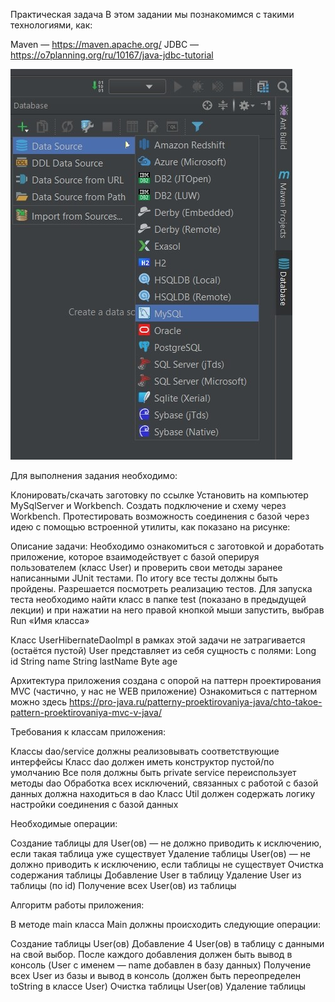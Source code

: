 Практическая задача
В этом задании мы познакомимся с такими технологиями, как:

Maven  — https://maven.apache.org/
JDBC — https://o7planning.org/ru/10167/java-jdbc-tutorial

![img.png](img.png)

Для выполнения задания необходимо:

Клонировать/скачать заготовку по ссылке
Установить на компьютер MySqlServer и Workbench. Создать подключение и схему через Workbench. 
Протестировать возможность соединения с базой через идею с помощью встроенной утилиты, как показано на рисунке:

Описание задачи:
Необходимо ознакомиться с заготовкой и доработать приложение, которое взаимодействует с базой оперируя 
пользователем (класс User) и проверить свои методы заранее написанными JUnit тестами. По итогу все тесты должны быть пройдены. 
Разрешается посмотреть реализацию тестов.
Для запуска теста необходимо найти класс в папке test (показано в предыдущей лекции) и при 
нажатии на него правой кнопкой мыши запустить, выбрав Run «Имя класса»

Класс UserHibernateDaoImpl в рамках этой задачи не затрагивается (остаётся пустой)
User представляет из себя сущность с полями:
Long id
String name
String lastName
Byte age

Архитектура приложения создана с опорой на паттерн проектирования MVC (частично, у нас не WEB приложение)
Ознакомиться с паттерном можно здесь https://pro-java.ru/patterny-proektirovaniya-java/chto-takoe-pattern-proektirovaniya-mvc-v-java/

Требования к классам приложения:

Классы dao/service должны реализовывать соответствующие интерфейсы
Класс dao должен иметь конструктор пустой/по умолчанию
Все поля должны быть private
service переиспользует методы dao
Обработка всех исключений, связанных с работой с базой данных должна находиться в dao
Класс Util должен содержать логику настройки соединения с базой данных

Необходимые операции:

Создание таблицы для User(ов) — не должно приводить к исключению, если такая таблица уже существует
Удаление таблицы User(ов) — не должно приводить к исключению, если таблицы не существует
Очистка содержания таблицы
Добавление User в таблицу
Удаление User из таблицы (по id)
Получение всех User(ов) из таблицы

Алгоритм работы приложения:

В методе main класса Main должны происходить следующие операции:

Создание таблицы User(ов)
Добавление 4 User(ов) в таблицу с данными на свой выбор. После каждого добавления должен быть вывод в консоль (User с именем — name добавлен в базу данных)
Получение всех User из базы и вывод в консоль (должен быть переопределен toString в классе User)
Очистка таблицы User(ов)
Удаление таблицы